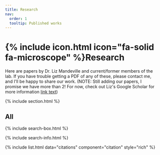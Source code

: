 ```yaml
---
title: Research
nav:
  order: 1
  tooltip: Published works
---
```


# {% include icon.html icon="fa-solid fa-microscope" %}Research

Here are papers by Dr. Liz Mandeville and current/former members of the lab. If you have trouble getting a PDF of any of these, please contact me, and I'll be happy to share our work. (NOTE: Still adding our papers, I promise we have more than 2! For now, check out Liz's Google Scholar for more information <a href="url">[link text](https://scholar.google.com/citations?user=k2OAOOIAAAAJ&hl=en)</a>)

{% include section.html %}

## All

{% include search-box.html %}

{% include search-info.html %}

{% include list.html data="citations" component="citation" style="rich" %}
